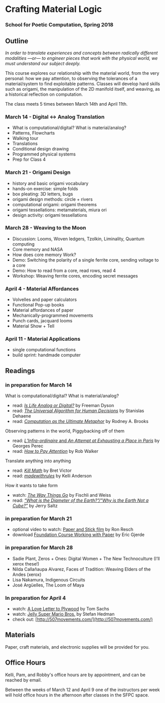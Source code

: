 # Crafting Material Logic

### School for Poetic Computation, Spring 2018

## Outline

*In order to translate experiences and concepts between radically different modalities —or— to engineer pieces that work with the physical world, we must understand our subject deeply.*

This course explores our relationship with the material world, from the very personal: how we pay attention, to observing the tolerances of a material/system to find exploitable patterns. Classes will develop hard skills such as origami, the manipulation of the 2D manifold itself, and weaving, as a historical reflection on computation.

The class meets 5 times between March 14th and April 11th.

### March 14 - Digital ↔ Analog Translation

- What is computational/digital? What is material/analog?
- Patterns, Flowcharts
- Walking tour
- Translations
- Conditional design drawing
- Programmed physical systems
- Prep for Class 4

### March 21 - Origami Design

- history and basic origami vocabulary
- hands-on exercise: simple folds
- box pleating: 3D letters, bugs
- origami design methods: circle + rivers
- computational origami: origami theorems
- origami tessellations: metamaterials, miura ori
- design activity: origami tessellations

### March 28 - Weaving to the Moon

- Discussion: Looms, Woven ledgers, Tzolkin, Liminality, Quantum computing
- Core memory and NASA
- How does core memory Work?
- Demo: Switching the polarity of a single ferrite core, sending voltage to a core
- Demo: How to read from a core, read rows, read 4
- Workshop: Weaving ferrite cores, encoding secret messages

### April 4 - Material Affordances

- Volvelles and paper calculators
- Functional Pop-up books 
- Material affordances of paper
- Mechanically-programmed movements
- Punch cards, jacquard looms
- Material Show + Tell

### April 11 - Material Applications

- single computational functions
- build sprint: handmade computer

## Readings

### in preparation for March 14

What is computational/digital? What is material/analog?

- read: [_Is Life Analog or Digital?_](https://tanimislam.ddns.net/~tanim/classes/ASTR342/notes/analogordigital.pdf) by Freeman Dyson
- read: [_The Universal Algorithm for Human Decisions_](https://www.edge.org/response-detail/10260) by Stanislas Dehaene
- read: [_Computation as the Ultimate Metaphor_](https://www.edge.org/response-detail/11249) by Rodney A. Brooks

Observing patterns in the world, Piggybacking off of them

- read: [_L’Infra-ordinaire_ and _An Attempt at Exhausting a Place in Paris_](http://www.kellianderson.com/readings/perec.pdf) by Georges Perec
- read: [_How to Pay Attention_](https://medium.com/re-form/how-to-pay-attention-4751adb53cb6) by Rob Walker 

Translate anything into anything

- read: [_Kill Math_](http://worrydream.com/KillMath/) by Bret Victor
- read: [_madewithrules_](http://kellianderson.com/readings/madewithrules.pdf) by Kelli Anderson

How it wants to take form

- watch: [_The Way Things Go_](https://www.youtube.com/watch?v=aKrzNYpFuao) by Fischli and Weiss
- read: [_“What is the Diameter of the Earth?”/”Why is the Earth Not a Cube?”_](http://www.vulture.com/2016/02/entropic-liberating-power-of-fischli-weiss.html)  by Jerry Saltz

### in preparation for March 21

- optional video to watch: [Paper and Stick film](https://vimeo.com/36122966) by Ron Resch
- download [Foundation Course Working with Paper](http://www.origamitessellations.com/wp-content/uploads/2018/01/Eric_Gjerde_Bauhaus_Foundation_Course_instructions_booklet_version.pdf) by Eric Gjerde

### in preparation for March 28

- Sadie Plant,  Zeros + Ones: Digital Women + The New Technoculture (I’ll xerox these!)
- Nilda Callañaupa Alvarez, Faces of Tradition: Weaving Elders of the Andes (xerox)
- Lisa Nakamura, Indigenous Circuits
- José Argüelles, The Loom of Maya

### In preparation for April 4

- watch: [A Love Letter to Plywood](https://twitter.com/i/cards/tfw/v1/968840724396564480?cardname=player&autoplay_disabled=true&forward=true&earned=true&edge=true&lang=en&card_height=130&scribe_context=%7B%22client%22%3A%22web%22%2C%22page%22%3A%22me%22%2C%22section%22%3A%22profile%22%2C%22component%22%3A%22tweet%22%7D&bearer_token=AAAAAAAAAAAAAAAAAAAAAPYXBAAAAAAACLXUNDekMxqa8h%252F40K4moUkGsoc%253DTYfbDKbT3jJPCEVnMYqilB28NHfOPqkca3qaAxGfsyKCs0wRbw#xdm_e=https%3A%2F%2Ftwitter.com&xdm_c=default5364&xdm_p=1) by Tom Sachs
- watch: [Jelly Super Mario Bros.](https://www.youtube.com/watch?v=77lg-8j7Lts) by Stefan Hedman
- check out: [http://507movements.com/](http://507movements.com/)

## Materials

Paper, craft materials, and electronic supplies will be provided for you.

## Office Hours

Kelli, Pam, and Robby's office hours are by appointment, and can be reached by email.

Between the weeks of March 12 and April 9 one of the instructors per week will hold office hours in the afternoon after classes in the SFPC space.